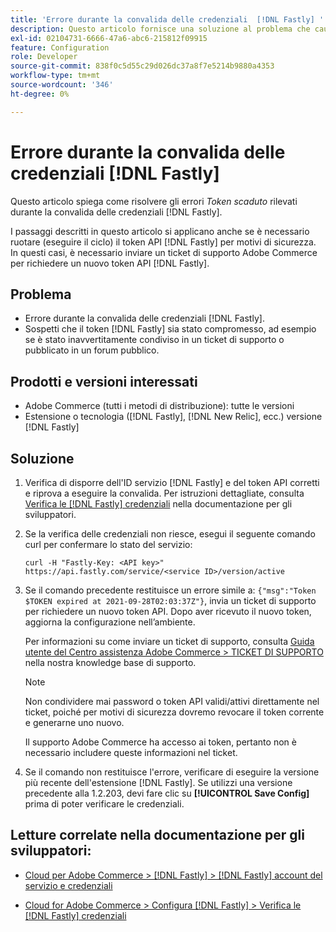 ```yaml
---
title: 'Errore durante la convalida delle credenziali  [!DNL Fastly] '
description: Questo articolo fornisce una soluzione al problema che causa un errore all'utente durante la convalida delle credenziali  [!DNL Fastly] .
exl-id: 02104731-6666-47a6-abc6-215812f09915
feature: Configuration
role: Developer
source-git-commit: 838f0c5d55c29d026dc37a8f7e5214b9880a4353
workflow-type: tm+mt
source-wordcount: '346'
ht-degree: 0%

---
```


# Errore durante la convalida delle credenziali [!DNL Fastly]

Questo articolo spiega come risolvere gli errori *Token scaduto* rilevati durante la convalida delle credenziali [!DNL Fastly].

I passaggi descritti in questo articolo si applicano anche se è necessario ruotare (eseguire il ciclo) il token API [!DNL Fastly] per motivi di sicurezza. In questi casi, è necessario inviare un ticket di supporto Adobe Commerce per richiedere un nuovo token API [!DNL Fastly].

## Problema

* Errore durante la convalida delle credenziali [!DNL Fastly].
* Sospetti che il token [!DNL Fastly] sia stato compromesso, ad esempio se è stato inavvertitamente condiviso in un ticket di supporto o pubblicato in un forum pubblico.

## Prodotti e versioni interessati

* Adobe Commerce (tutti i metodi di distribuzione): tutte le versioni
* Estensione o tecnologia ([!DNL Fastly], [!DNL New Relic], ecc.) versione [!DNL Fastly]

## Soluzione

1. Verifica di disporre dell&#39;ID servizio [!DNL Fastly] e del token API corretti e riprova a eseguire la convalida. Per istruzioni dettagliate, consulta [Verifica le [!DNL Fastly] credenziali](https://experienceleague.adobe.com/it/docs/commerce-cloud-service/user-guide/cdn/setup-fastly/fastly-configuration?lang=en#test-the-fastly-credentials) nella documentazione per gli sviluppatori.
1. Se la verifica delle credenziali non riesce, esegui il seguente comando curl per confermare lo stato del servizio:

   ```curl
   curl -H "Fastly-Key: <API key>" https://api.fastly.com/service/<service ID>/version/active
   ```

1. Se il comando precedente restituisce un errore simile a: `{"msg":"Token $TOKEN expired at 2021-09-28T02:03:37Z"}`, invia un ticket di supporto per richiedere un nuovo token API. Dopo aver ricevuto il nuovo token, aggiorna la configurazione nell’ambiente.

   Per informazioni su come inviare un ticket di supporto, consulta [Guida utente del Centro assistenza Adobe Commerce > TICKET DI SUPPORTO](/help/help-center-guide/help-center/magento-help-center-user-guide.md#support-tickets) nella nostra knowledge base di supporto.

   >[!NOTE]
   >
   >Non condividere mai password o token API validi/attivi direttamente nel ticket, poiché per motivi di sicurezza dovremo revocare il token corrente e generarne uno nuovo.
   >
   >Il supporto Adobe Commerce ha accesso ai token, pertanto non è necessario includere queste informazioni nel ticket.

1. Se il comando non restituisce l&#39;errore, verificare di eseguire la versione più recente dell&#39;estensione [!DNL Fastly]. Se utilizzi una versione precedente alla 1.2.203, devi fare clic su **[!UICONTROL Save Config]** prima di poter verificare le credenziali.

## Letture correlate nella documentazione per gli sviluppatori:

* [Cloud per Adobe Commerce > [!DNL Fastly] > [!DNL Fastly] account del servizio e credenziali](https://experienceleague.adobe.com/it/docs/commerce-cloud-service/user-guide/cdn/fastly?lang=en#fastly-service-account-and-credentials)

* [Cloud for Adobe Commerce > Configura [!DNL Fastly] > Verifica le [!DNL Fastly] credenziali](https://experienceleague.adobe.com/it/docs/commerce-cloud-service/user-guide/cdn/setup-fastly/fastly-configuration?lang=en#test-the-fastly-credentials)

